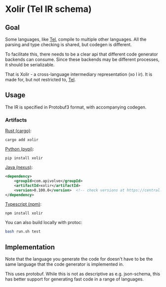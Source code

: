 
# Xolir (Tel IR schema)

## Goal

Some languages, like [Tel](https://github.com/mverleg/tel), compile to multiple other languages. All the parsing and type checking is shared, but codegen is different.

To facilitate this, there needs to be a clear api that different code generator backends can consume. Since these backends may be different processes, it should be serializable.

That is Xolir - a cross-language intermediary representation (xo l ir). It is made for, but not restricted to, [Tel](https://github.com/mverleg/tel).

## Usage

The IR is specified in Protobuf3 format, with accompanying codegen.

### Artifacts

[Rust (cargo)](https://crates.io/crates/xolir):

```shell
cargo add xolir
```

[Python (pypi)](https://pypi.org/project/xolir/):

```shell
pip install xolir
```

[Java (nexus)](https://central.sonatype.com/artifact/nl.markv/xolir):

```xml
<dependency>
    <groupId>com.apivolve</groupId>
    <artifactId>xolir</artifactId>
    <version>0.100.0</version>  <!-- check versions at https://central.sonatype.com/artifact/nl.markv/xolir -->
</dependency>
```

[Typescript (npm)](https://www.npmjs.com/package/xolir):

```shell
npm install xolir
```

You can also build locally with protoc:

```bash
bash run.sh test
```

## Implementation

Note that the language you generate the code for doesn't have to be the same language that the code generator is implemented in.

This uses protobuf. While this is not as descriptive as e.g. json-schema, this has better support for generating fast code in a range of languages.
